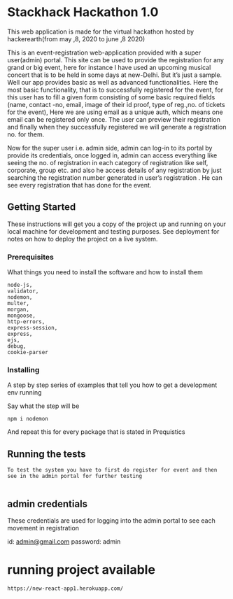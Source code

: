 # Stackhack Hackathon 1.0

This web application is made for the virtual hackathon hosted by hackerearth(from may ,8, 2020 to june ,8 2020)

This is an event-registration web-application provided with a super user(admin) portal. This site can be used to provide the registration for any grand or big event, here for instance I have used an upcoming musical concert that is to be held  in some days at new-Delhi. But it’s just a sample. Well our app provides basic as well as advanced functionalities. Here the most basic functionality, that is to successfully registered for the event, for this user has to fill a given form consisting of some basic required fields (name, contact -no, email, image of their id proof, type of reg.,no. of tickets for the event), Here we are using email as a unique auth, which means one email can be registered only once. The user can preview their registration and  finally when they successfully registered we will generate a registration no. for them.

Now for the super user i.e. admin side, admin can log-in to its portal by provide its credentials, once logged in, admin can access everything like seeing the no. of registration in each category of registration like self, corporate, group etc. and also he access details of any registration by just searching the registration number generated in user’s registration . He can see every registration that has done for the event.   


## Getting Started

These instructions will get you a copy of the project up and running on your local machine for development and testing purposes. See deployment for notes on how to deploy the project on a live system.

### Prerequisites

What things you need to install the software and how to install them

```
node-js,
validator,
nodemon,
multer,
morgan,
mongoose,
http-errors,
express-session,
express,
ejs,
debug,
cookie-parser
```

### Installing

A step by step series of examples that tell you how to get a development env running

Say what the step will be

```
npm i nodemon
```

And repeat this for every package that is stated in Prequistics




## Running the tests
```
To test the system you have to first do register for event and then see in the admin portal for further testing


```
## admin credentials 
These credentials are used for logging into the admin portal to see each movement in registration

id: admin@gmail.com
password: admin

# running project available

```
https://new-react-app1.herokuapp.com/
```

